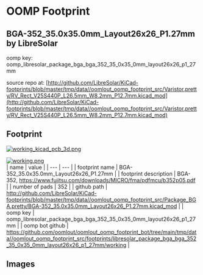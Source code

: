 # OOMP Footprint  
## BGA-352_35.0x35.0mm_Layout26x26_P1.27mm  by LibreSolar  
  
oomp key: oomp_libresolar_package_bga_bga_352_35_0x35_0mm_layout26x26_p1_27mm  
  
source repo at: [http://github.com/LibreSolar/KiCad-footprints/blob/master/tmp/data//oomlout_oomp_footprint_src/Varistor.pretty/RV_Rect_V25S440P_L26.5mm_W8.2mm_P12.7mm.kicad_mod](http://github.com/LibreSolar/KiCad-footprints/blob/master/tmp/data//oomlout_oomp_footprint_src/Varistor.pretty/RV_Rect_V25S440P_L26.5mm_W8.2mm_P12.7mm.kicad_mod)  
## Footprint  
  
[![working_kicad_pcb_3d.png](working_kicad_pcb_3d_600.png)](working_kicad_pcb_3d.png)  
  
[![working.png](working_600.png)](working.png)  
| name | value | 
| --- | --- | 
| footprint name | BGA-352_35.0x35.0mm_Layout26x26_P1.27mm | 
| footprint description | BGA-352, https://www.fujitsu.com/downloads/MICRO/fma/pdfmcu/b352p05.pdf | 
| number of pads | 352 | 
| github path | http://github.com/LibreSolar/KiCad-footprints/blob/master/tmp/data//oomlout_oomp_footprint_src/Package_BGA.pretty/BGA-352_35.0x35.0mm_Layout26x26_P1.27mm.kicad_mod | 
| oomp key | oomp_libresolar_package_bga_bga_352_35_0x35_0mm_layout26x26_p1_27mm | 
| oomp bot github | https://github.com/oomlout/oomlout_oomp_footprint_bot/tree/main/tmp/data//oomlout_oomp_footprint_src/footprints/libresolar_package_bga_bga_352_35_0x35_0mm_layout26x26_p1_27mm/working | 
## Images  

